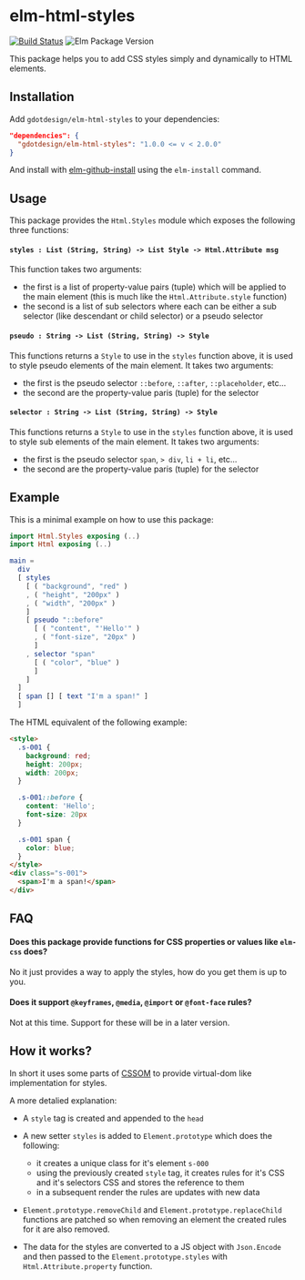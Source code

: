 # elm-html-styles
[![Build Status](https://travis-ci.org/gdotdesign/elm-html-styles.svg?branch=master)](https://travis-ci.org/gdotdesign/elm-html-styles)
![Elm Package Version](https://img.shields.io/badge/elm%20package-1.1.0-brightgreen.svg)

This package helps you to add CSS styles simply and dynamically to HTML
elements.

## Installation
Add `gdotdesign/elm-html-styles` to your dependencies:

```json
"dependencies": {
  "gdotdesign/elm-html-styles": "1.0.0 <= v < 2.0.0"
}
```

And install with [elm-github-install](https://github.com/gdotdesign/elm-github-install)
using the `elm-install` command.

## Usage
This package provides the `Html.Styles` module which exposes the following
three functions:

#### `styles : List (String, String) -> List Style -> Html.Attribute msg`
This function takes two arguments:

* the first is a list of property-value pairs (tuple) which will be applied to
  the main element (this is much like the `Html.Attribute.style` function)
* the second is a list of sub selectors where each can be either a sub selector
  (like descendant or child selector) or a pseudo selector

#### `pseudo : String -> List (String, String) -> Style`
This functions returns a `Style` to use in the `styles` function above, it is
used to style pseudo elements of the main element. It takes two arguments:

* the first is the pseudo selector `::before`, `::after`, `::placeholder`, etc...
* the second are the property-value paris (tuple) for the selector

#### `selector : String -> List (String, String) -> Style`
This functions returns a `Style` to use in the `styles` function above, it is
used to style sub elements of the main element. It takes two arguments:

* the first is the pseudo selector `span`, `> div`, `li + li`, etc...
* the second are the property-value paris (tuple) for the selector

## Example
This is a minimal example on how to use this package:

```elm
import Html.Styles exposing (..)
import Html exposing (..)

main =
  div
  [ styles
    [ ( "background", "red" )
    , ( "height", "200px" )
    , ( "width", "200px" )
    ]
    [ pseudo "::before"
      [ ( "content", "'Hello'" )
      , ( "font-size", "20px" )
      ]
    , selector "span"
      [ ( "color", "blue" )
      ]
    ]
  ]
  [ span [] [ text "I'm a span!" ]
  ]

```

The HTML equivalent of the following example:

```html
<style>
  .s-001 {
    background: red;
    height: 200px;
    width: 200px;
  }

  .s-001::before {
    content: 'Hello';
    font-size: 20px
  }

  .s-001 span {
    color: blue;
  }
</style>
<div class="s-001">
  <span>I'm a span!</span>
</div>
```

## FAQ

#### Does this package provide functions for CSS properties or values like `elm-css` does?
No it just provides a way to apply the styles, how do you get them is up to you.

#### Does it support `@keyframes`, `@media`, `@import` or `@font-face` rules?
Not at this time. Support for these will be in a later version.

## How it works?
In short it uses some parts of [CSSOM](https://developer.mozilla.org/en-US/docs/Web/API/CSS_Object_Model)
to provide virtual-dom like implementation for styles.

A more detalied explanation:

* A `style` tag is created and appended to the `head`

* A new setter `styles` is added to `Element.prototype` which does the following:
  * it creates a unique class for it's element `s-000`
  * using the previously created `style` tag, it creates rules for it's CSS and
    it's selectors CSS and stores the reference to them
  * in a subsequent render the rules are updates with new data

* `Element.prototype.removeChild` and `Element.prototype.replaceChild` functions
  are patched so when removing an element the created rules for it are
  also removed.

* The data for the styles are converted to a JS object with `Json.Encode` and then
  passed to the `Element.prototype.styles` with `Html.Attribute.property`
  function.
